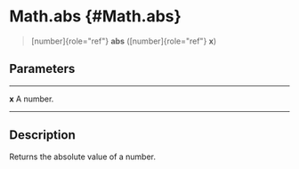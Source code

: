 Math.abs {#Math.abs}
========

> [number]{role="ref"} **abs** ([number]{role="ref"} **x**)

Parameters
----------

  ------- -----------
  **x**   A number.
  ------- -----------

Description
-----------

Returns the absolute value of a number.
